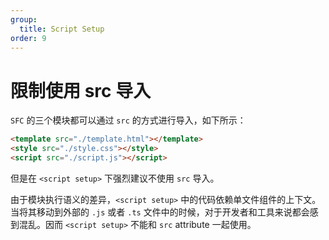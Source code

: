 ```yaml
---
group:
  title: Script Setup
order: 9
---
```

# 限制使用 src 导入

`SFC` 的三个模块都可以通过 `src` 的方式进行导入，如下所示：

```html
<template src="./template.html"></template>
<style src="./style.css"></style>
<script src="./script.js"></script>
```

但是在 `<script setup>` 下强烈建议<Badge>不使用</Badge> `src` 导入。

由于模块执行语义的差异，`<script setup>` 中的代码依赖单文件组件的上下文。当将其移动到外部的 `.js` 或者 `.ts` 文件中的时候，对于开发者和工具来说都会感到混乱。因而 `<script setup>` 不能和 `src` attribute 一起使用。
